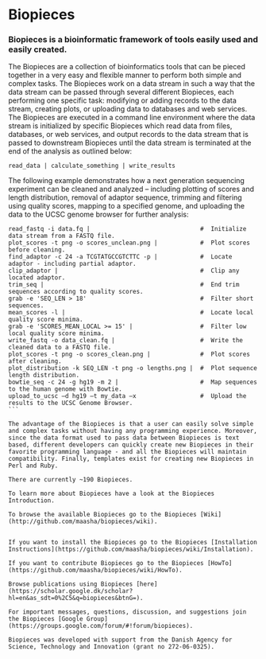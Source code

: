 # Biopieces
### Biopieces is a bioinformatic framework of tools easily used and easily created.

The Biopieces are a collection of bioinformatics tools that can be pieced
together in a very easy and flexible manner to perform both simple and complex
tasks. The Biopieces work on a data stream in such a way that the data stream
can be passed through several different Biopieces, each performing one specific
task: modifying or adding records to the data stream, creating plots, or
uploading data to databases and web services. The Biopieces are executed in a
command line environment where the data stream is initialized by specific
Biopieces which read data from files, databases, or web services, and output
records to the data stream that is passed to downstream Biopieces until the data
stream is terminated at the end of the analysis as outlined below:

```
read_data | calculate_something | write_results
```

The following example demonstrates how a next generation sequencing experiment
can be cleaned and analyzed – including plotting of scores and length
distribution, removal of adaptor sequence, trimming and filtering using quality
scores, mapping to a specified genome, and uploading the data to the UCSC genome
browser for further analysis:

```
read_fastq -i data.fq |                               #  Initialize data stream from a FASTQ file.
plot_scores -t png -o scores_unclean.png |            #  Plot scores before cleaning.
find_adaptor -c 24 -a TCGTATGCCGTCTTC -p |            #  Locate adaptor - including partial adaptor.
clip_adaptor |                                        #  Clip any located adaptor.
trim_seq |                                            #  End trim sequences according to quality scores.
grab -e 'SEQ_LEN > 18'                                #  Filter short sequences.
mean_scores -l |                                      #  Locate local quality score minima.
grab -e 'SCORES_MEAN_LOCAL >= 15' |                   #  Filter low local quality score minima.
write_fastq -o data_clean.fq |                        #  Write the cleaned data to a FASTQ file.
plot_scores -t png -o scores_clean.png |              #  Plot scores after cleaning.
plot_distribution -k SEQ_LEN -t png -o lengths.png |  #  Plot sequence length distribution.
bowtie_seq -c 24 -g hg19 -m 2 |                       #  Map sequences to the human genome with Bowtie.
upload_to_ucsc –d hg19 –t my_data –x                  #  Upload the results to the UCSC Genome Browser.                                                                                     ```

The advantage of the Biopieces is that a user can easily solve simple and complex tasks without having any programming experience. Moreover, since the data format used to pass data between Biopieces is text based, different developers can quickly create new Biopieces in their favorite programming language - and all the Biopieces will maintain compatibility. Finally, templates exist for creating new Biopieces in Perl and Ruby.

There are currently ~190 Biopieces.

To learn more about Biopieces have a look at the Biopieces Introduction.

To browse the available Biopieces go to the Biopieces [Wiki](http://github.com/maasha/biopieces/wiki).


If you want to install the Biopieces go to the Biopieces [Installation Instructions](https://github.com/maasha/biopieces/wiki/Installation).

If you want to contribute Biopieces go to the Biopieces [HowTo](https://github.com/maasha/biopieces/wiki/HowTo).

Browse publications using Biopieces [here](https://scholar.google.dk/scholar?hl=en&as_sdt=0%2C5&q=biopieces&btnG=).

For important messages, questions, discussion, and suggestions join the Biopieces [Google Group](https://groups.google.com/forum/#!forum/biopieces).

Biopieces was developed with support from the Danish Agency for Science, Technology and Innovation (grant no 272-06-0325).
